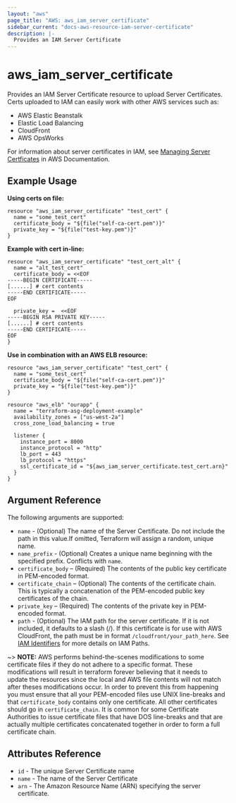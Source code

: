 ```yaml
---
layout: "aws"
page_title: "AWS: aws_iam_server_certificate"
sidebar_current: "docs-aws-resource-iam-server-certificate"
description: |-
  Provides an IAM Server Certificate
---
```


# aws\_iam\_server\_certificate

Provides an IAM Server Certificate resource to upload Server Certificates.
Certs uploaded to IAM can easily work with other AWS services such as:

- AWS Elastic Beanstalk
- Elastic Load Balancing
- CloudFront
- AWS OpsWorks

For information about server certificates in IAM, see [Managing Server
Certficates][2] in AWS Documentation.

## Example Usage

**Using certs on file:**

```
resource "aws_iam_server_certificate" "test_cert" {
  name = "some_test_cert"
  certificate_body = "${file("self-ca-cert.pem")}"
  private_key = "${file("test-key.pem")}"
}
```

**Example with cert in-line:**

```
resource "aws_iam_server_certificate" "test_cert_alt" {
  name = "alt_test_cert"
  certificate_body = <<EOF
-----BEGIN CERTIFICATE-----
[......] # cert contents
-----END CERTIFICATE-----
EOF

  private_key =  <<EOF
-----BEGIN RSA PRIVATE KEY-----
[......] # cert contents
-----END CERTIFICATE-----
EOF
}
```

**Use in combination with an AWS ELB resource:**

```
resource "aws_iam_server_certificate" "test_cert" {
  name = "some_test_cert"
  certificate_body = "${file("self-ca-cert.pem")}"
  private_key = "${file("test-key.pem")}"
}

resource "aws_elb" "ourapp" {
  name = "terraform-asg-deployment-example"
  availability_zones = ["us-west-2a"]
  cross_zone_load_balancing = true

  listener {
    instance_port = 8000
    instance_protocol = "http"
    lb_port = 443
    lb_protocol = "https"
    ssl_certificate_id = "${aws_iam_server_certificate.test_cert.arn}"
  }
}
```

## Argument Reference

The following arguments are supported:

* `name` - (Optional) The name of the Server Certificate. Do not include the 
  path in this value.If omitted, Terraform will assign a random, unique name.
* `name_prefix` - (Optional) Creates a unique name beginning with the specified
  prefix. Conflicts with `name`.
* `certificate_body` – (Required) The contents of the public key certificate in 
  PEM-encoded format.
* `certificate_chain` – (Optional) The contents of the certificate chain. 
  This is typically a concatenation of the PEM-encoded public key certificates 
  of the chain. 
* `private_key` – (Required) The contents of the private key in PEM-encoded format.
* `path` - (Optional) The IAM path for the server certificate.  If it is not 
    included, it defaults to a slash (/). If this certificate is for use with
    AWS CloudFront, the path must be in format `/cloudfront/your_path_here`.
    See [IAM Identifiers][1] for more details on IAM Paths.

~> **NOTE:** AWS performs behind-the-scenes modifications to some certificate files if they do not adhere to a specific format. These modifications will result in terraform forever believing that it needs to update the resources since the local and AWS file contents will not match after theses modifications occur. In order to prevent this from happening you must ensure that all your PEM-encoded files use UNIX line-breaks and that `certificate_body` contains only one certificate. All other certificates should go in `certificate_chain`. It is common for some Certificate Authorities to issue certificate files that have DOS line-breaks and that are actually multiple certificates concatenated together in order to form a full certificate chain.

## Attributes Reference

* `id` - The unique Server Certificate name
* `name` - The name of the Server Certificate
* `arn` - The Amazon Resource Name (ARN) specifying the server certificate.


[1]: https://docs.aws.amazon.com/IAM/latest/UserGuide/Using_Identifiers.html
[2]: https://docs.aws.amazon.com/IAM/latest/UserGuide/ManagingServerCerts.html
